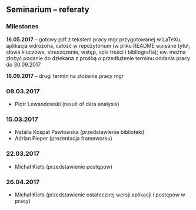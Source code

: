 ## Seminarium – referaty

### Milestones

**16.05.2017** – gotowy pdf z tekstem pracy mgr przygotowanej w LaTeXu, aplikacja wdrożona, całość w repozytorium (w pliku README wpisane tytuł, słowa kluczowe, streszczenie, wstęp, spis treści i bibliografia); ew. można złożyć podanie do dziekana z prośbą o przedłużenie terminu oddania pracy do 30.09.2017

**16.09.2017** – drugi termin na złożenie pracy mgr

### 08.03.2017

- Piotr Lewandowski (result of data analysis)

### 15.03.2017

- Natalia Kospat Pawłowska (przedstawienie biblioteki)
- Adrian Pieper (prezentacja frameworku)


### 22.03.2017

- Michał Kiełb (przedstawienie postępów)

### 26.04.2017

- Michał Kiełb (przedstawienie ostatecznej wersji aplikacji i postępów w pracy)
